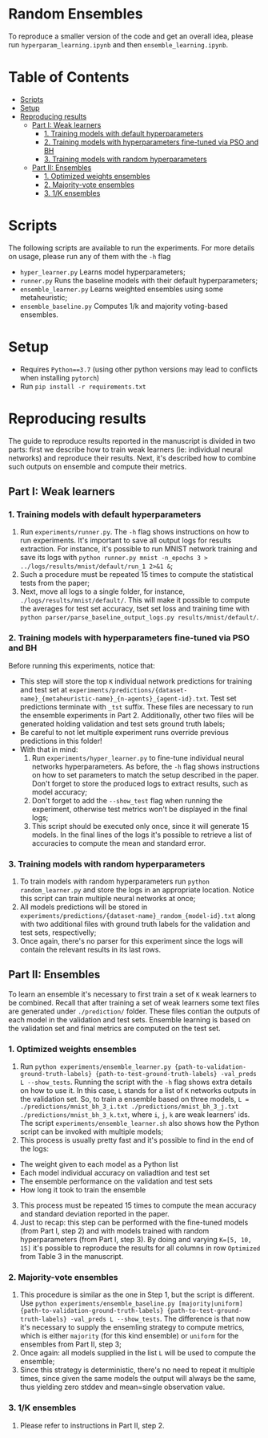 # Random Ensembles
To reproduce a smaller version of the code and get an overall idea, please run
`hyperparam_learning.ipynb` and then `ensemble_learning.ipynb`.


# Table of Contents
- [Scripts](#scripts)
- [Setup](#setup)
- [Reproducing results](#reproducing-results)
  * [Part I: Weak learners](#part-i--weak-learners)
    + [1. Training models with default hyperparameters](#1-training-models-with-default-hyperparameters)
    + [2. Training models with hyperparameters fine-tuned via PSO and BH](#2-training-models-with-hyperparameters-fine-tuned-via-pso-and-bh)
    + [3. Training models with random hyperparameters](#3-training-models-with-random-hyperparameters)
  * [Part II: Ensembles](#part-ii--ensembles)
    + [1. Optimized weights ensembles](#1-optimized-weights-ensembles)
    + [2. Majority-vote ensembles](#2-majority-vote-ensembles)
    + [3. 1/K ensembles](#3-1k-ensembles)


# Scripts
The following scripts are available to run the experiments. For more details on usage, please run
any of them with the `-h` flag
 - `hyper_learner.py` Learns model hyperparameters;
 - `runner.py` Runs the baseline models with their default hyperparameters;
 - `ensemble_learner.py` Learns weighted ensembles using some metaheuristic;
 - `ensemble_baseline.py` Computes 1/k and majority voting-based ensembles.

# Setup
   - Requires `Python==3.7` (using other python versions may lead to conflicts when installing `pytorch`)
   - Run `pip install -r requirements.txt`

# Reproducing results
The guide to reproduce results reported in the manuscript is divided in two parts: first we describe how to
train weak learners (ie: individual neural networks) and reproduce their results. Next, it's described how
to combine such outputs on ensemble and compute their metrics.


## Part I: Weak learners

### 1. Training models with default hyperparameters
1. Run `experiments/runner.py`. The `-h` flag shows instructions on how to run experiments.
    It's important to save all output logs for results extraction. For instance, it's possible
    to run MNIST network training and save its logs with
    `python runner.py mnist -n_epochs 3 > ../logs/results/mnist/default/run_1 2>&1 &`;
2. Such a procedure must be repeated 15 times to compute the statistical tests from the paper;
3. Next, move all logs to a single folder, for instance, `./logs/results/mnist/default/`.  This will make
  it possible to compute the averages for test set accuracy, tset set loss and training time with
  `python parser/parse_baseline_output_logs.py results/mnist/default/`.


### 2. Training models with hyperparameters fine-tuned via PSO and BH
Before running this experiments, notice that:

- This step will store the top `K` individual network predictions for training and test set at `experiments/predictions/{dataset-name}_{metaheuristic-name}_{n-agents}_{agent-id}.txt`. Test set predictions terminate with `_tst` suffix. These files are necessary to run the ensemble experiments in Part 2. Additionally, other two files will be generated holding validation and test sets ground truth labels;
- Be careful to not let multiple experiment runs override previous predictions in this folder!
- With that in mind:
   1. Run `experiments/hyper_learner.py` to fine-tune individual neural networks hyperparameters. As before, the `-h` flag shows instructions on how to set parameters to match the setup described in the paper. Don't forget to store the produced logs to extract results, such as model accuracy;
   2. Don't forget to add the `--show_test` flag when running the experiment, otherwise test metrics won't be displayed in the final logs;
   3. This script should be executed only once, since it will generate 15 models. In the final lines of the logs it's possible to retrieve a list of accuracies to compute the mean and standard error.


### 3. Training models with random hyperparameters
1. To train models with random hyperparameters run `python random_learner.py` and store the logs in an appropriate location. Notice this script can train multiple neural networks at once;
2. All models predictions will be stored in `experiments/predictions/{dataset-name}_random_{model-id}.txt` along with two additional files with ground truth labels for the validation and test sets, respectivelly;
3. Once again, there's no parser for this experiment since the logs will contain the relevant results in its last rows.


## Part II: Ensembles

To learn an ensemble it's necessary to first train a set of `K` weak learners to be combined. Recall that after training a set of weak learners some text files are generated under `./prediction/` folder. These files contian the outputs of each model in the validation and test sets. Ensemble learning is based on the validation set and final metrics are computed on the test set.

### 1. Optimized weights ensembles
1. Run `python experiments/ensemble_learner.py {path-to-validation-ground-truth-labels} {path-to-test-ground-truth-labels} -val_preds L --show_tests`. Running the script with the `-h` flag shows extra details on how to use it. In this case, `L` stands for a list of `K` networks outputs in the validation set. So, to train a ensemble based on three models, `L = ./predictions/mnist_bh_3_i.txt ./predictions/mnist_bh_3_j.txt ./predictions/mnist_bh_3_k.txt`, where `i`, `j`, `k` are weak learners' ids. The script `experiments/ensemble_learner.sh` also shows how the Python script can be invoked with multiple models;
2. This process is usually pretty fast and it's possible to find in the end of the logs:
  - The weight given to each model as a Python list
  - Each model individual accuracy on valiadtion and test set
  - The ensemble performance on the validation and test sets
  - How long it took to train the ensemble
3. This process must be repeated 15 times to compute the mean accuracy and standard deviation reported in the paper.
4. Just to recap: this step can be performed with the fine-tuned models (from Part I, step 2) and with models trained with random hyperparameters (from Part I, step 3). By doing and varying `K=[5, 10, 15]` it's possible to reproduce the results for all columns in row `Optimized` from Table 3 in the manuscript.

### 2. Majority-vote ensembles
1. This procedure is similar as the one in Step 1, but the script is different. Use `python experiments/ensemble_baseline.py [majority|uniform] {path-to-validation-ground-truth-labels} {path-to-test-ground-truth-labels} -val_preds L --show_tests`. The difference is that now it's necessary to supply the ensemling strategy to compute metrics, which is either `majority` (for this kind ensemble) or `uniform` for the ensembles from Part II, step 3;
2. Once again: all models supplied in the list `L` will be used to compute the ensemble;
3. Since this strategy is deterministic, there's no need to repeat it multiple times, since given the same models the output will always be the same, thus yielding zero stddev and mean=single observation value.

### 3. 1/K ensembles
1. Please refer to instructions in Part II, step 2.
